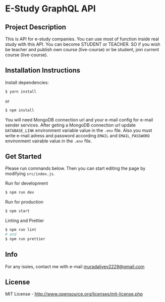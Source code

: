 # E-Study GraphQL API


## Project Description
This is API for e-study companies. You can use most of function inside real study with this API.
You can become STUDENT or TEACHER. SO if you wish be teacher and publish own course (live-course) or
be student, join current course (live-course).


 ## Installation Instructions
 Install dependencies:
```sh
$ yarn install
``` 
or 

```sh
$ npm install
``` 

You will need MongoDB connection url and your e-mail config  for e-mail sender services.
After geting a MongoDB connection url  update `DATABASE_LINK` environment variable value in the `.env` file.
Also you must write e-mail adress and password according `EMAIL` and `EMAIL_PASSWORD` environment vairable value in the 
`.env` file.


## Get Started
Please run commands below. Then you can start editing the page by modifying `src/index.js`. 


Run for development 

```sh
$ npm run dev 
```

 Run for production 

```sh
$ npm start
```

Linting and Prettier  

```sh
$ npm run lint 
# and
$ npm run prettier
```


## Info 

For any issies, contact me with e-mail muradaliyev2229@gmail.com

## License
MIT License - <http://www.opensource.org/licenses/mit-license.php>
